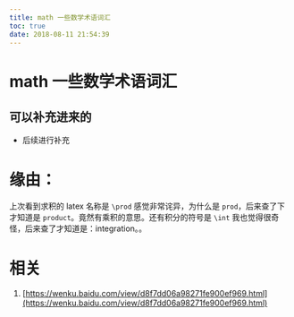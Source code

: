 ```yaml
---
title: math 一些数学术语词汇
toc: true
date: 2018-08-11 21:54:39
---
```

# math 一些数学术语词汇

## 可以补充进来的

- 后续进行补充



# 缘由：


上次看到求积的 latex 名称是 `\prod` 感觉非常诧异，为什么是 `prod`，后来查了下才知道是 `product`。竟然有乘积的意思。还有积分的符号是 `\int` 我也觉得很奇怪，后来查了才知道是：integration。。




# 相关

1. [https://wenku.baidu.com/view/d8f7dd06a98271fe900ef969.html](https://wenku.baidu.com/view/d8f7dd06a98271fe900ef969.html)
